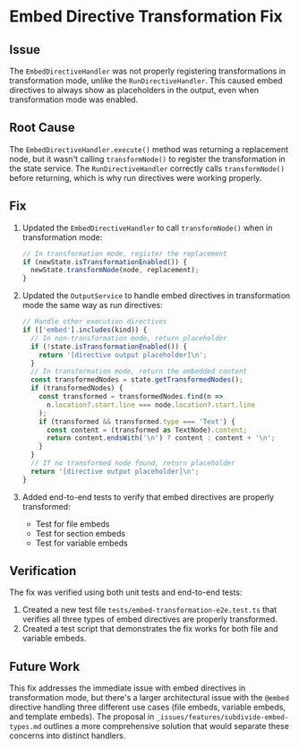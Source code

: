 # Embed Directive Transformation Fix

## Issue

The `EmbedDirectiveHandler` was not properly registering transformations in transformation mode, unlike the `RunDirectiveHandler`. This caused embed directives to always show as placeholders in the output, even when transformation mode was enabled.

## Root Cause

The `EmbedDirectiveHandler.execute()` method was returning a replacement node, but it wasn't calling `transformNode()` to register the transformation in the state service. The `RunDirectiveHandler` correctly calls `transformNode()` before returning, which is why run directives were working properly.

## Fix

1. Updated the `EmbedDirectiveHandler` to call `transformNode()` when in transformation mode:
   ```typescript
   // In transformation mode, register the replacement
   if (newState.isTransformationEnabled()) {
     newState.transformNode(node, replacement);
   }
   ```

2. Updated the `OutputService` to handle embed directives in transformation mode the same way as run directives:
   ```typescript
   // Handle other execution directives
   if (['embed'].includes(kind)) {
     // In non-transformation mode, return placeholder
     if (!state.isTransformationEnabled()) {
       return '[directive output placeholder]\n';
     }
     // In transformation mode, return the embedded content
     const transformedNodes = state.getTransformedNodes();
     if (transformedNodes) {
       const transformed = transformedNodes.find(n => 
         n.location?.start.line === node.location?.start.line
       );
       if (transformed && transformed.type === 'Text') {
         const content = (transformed as TextNode).content;
         return content.endsWith('\n') ? content : content + '\n';
       }
     }
     // If no transformed node found, return placeholder
     return '[directive output placeholder]\n';
   }
   ```

3. Added end-to-end tests to verify that embed directives are properly transformed:
   - Test for file embeds
   - Test for section embeds
   - Test for variable embeds

## Verification

The fix was verified using both unit tests and end-to-end tests:

1. Created a new test file `tests/embed-transformation-e2e.test.ts` that verifies all three types of embed directives are properly transformed.
2. Created a test script that demonstrates the fix works for both file and variable embeds.

## Future Work

This fix addresses the immediate issue with embed directives in transformation mode, but there's a larger architectural issue with the `@embed` directive handling three different use cases (file embeds, variable embeds, and template embeds). The proposal in `_issues/features/subdivide-embed-types.md` outlines a more comprehensive solution that would separate these concerns into distinct handlers. 